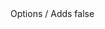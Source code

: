 <?xml version="1.0" encoding="UTF-8"?>
<CustomMetadata xmlns="http://soap.sforce.com/2006/04/metadata">
    <label>Options / Adds</label>
    <protected>false</protected>
</CustomMetadata>
